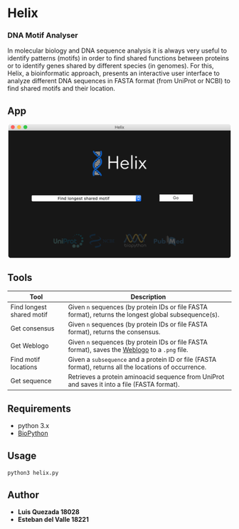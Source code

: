 # Helix
### DNA Motif Analyser

In molecular biology and DNA sequence analysis it is always very useful to identify patterns (motifs) in order to find shared functions between proteins or to identify genes shared by different species (in genomes). For this, Helix, a bioinformatic approach, presents an interactive user interface to analyze different DNA sequences in FASTA format (from UniProt or NCBI) to find shared motifs and their location.

## App
<p align="center">
  <img src="https://github.com/Lfquezada/Helix/blob/master/assets/helixSS1.png" width="500">
</p>

## Tools
Tool | Description
------------ | -------------
Find longest shared motif | Given `n` sequences (by protein IDs or file FASTA format), returns the longest global subsequence(s).
Get consensus | Given `n` sequences (by protein IDs or file FASTA format), returns the consensus.
Get Weblogo | Given `n` sequences (by protein IDs or file FASTA format), saves the [Weblogo](https://weblogo.berkeley.edu) to a `.png` file.
Find motif locations | Given a `subsequence` and a protein ID or file (FASTA format), returns all the locations of occurrence.
Get sequence | Retrieves a protein aminoacid sequence from UniProt and saves it into a file (FASTA format).

## Requirements
* python 3.x
* [BioPython](https://biopython.org)

## Usage
```
python3 helix.py
```

## Author
* **Luis Quezada 18028**
* **Esteban del Valle 18221**